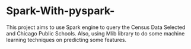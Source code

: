 # Spark-With-pyspark-
This project aims to use Spark engine to query the Census Data Selected and Chicago Public Schools. Also, using Mlib library to do some machine learning techniques on predicting some features.
